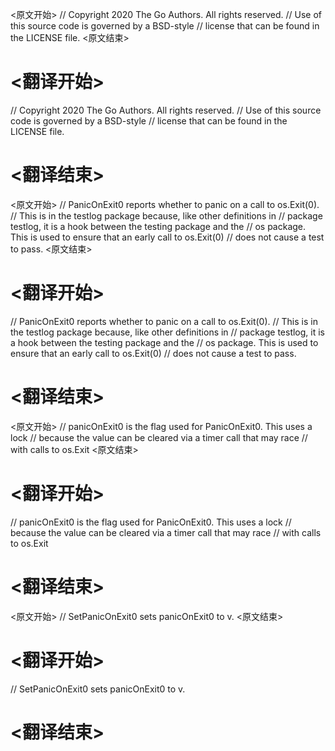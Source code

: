 
<原文开始>
// Copyright 2020 The Go Authors. All rights reserved.
// Use of this source code is governed by a BSD-style
// license that can be found in the LICENSE file.
<原文结束>

# <翻译开始>
// Copyright 2020 The Go Authors. All rights reserved.
// Use of this source code is governed by a BSD-style
// license that can be found in the LICENSE file.
# <翻译结束>


<原文开始>
// PanicOnExit0 reports whether to panic on a call to os.Exit(0).
// This is in the testlog package because, like other definitions in
// package testlog, it is a hook between the testing package and the
// os package. This is used to ensure that an early call to os.Exit(0)
// does not cause a test to pass.
<原文结束>

# <翻译开始>
// PanicOnExit0 reports whether to panic on a call to os.Exit(0).
// This is in the testlog package because, like other definitions in
// package testlog, it is a hook between the testing package and the
// os package. This is used to ensure that an early call to os.Exit(0)
// does not cause a test to pass.
# <翻译结束>


<原文开始>
// panicOnExit0 is the flag used for PanicOnExit0. This uses a lock
// because the value can be cleared via a timer call that may race
// with calls to os.Exit
<原文结束>

# <翻译开始>
// panicOnExit0 is the flag used for PanicOnExit0. This uses a lock
// because the value can be cleared via a timer call that may race
// with calls to os.Exit
# <翻译结束>


<原文开始>
// SetPanicOnExit0 sets panicOnExit0 to v.
<原文结束>

# <翻译开始>
// SetPanicOnExit0 sets panicOnExit0 to v.
# <翻译结束>

